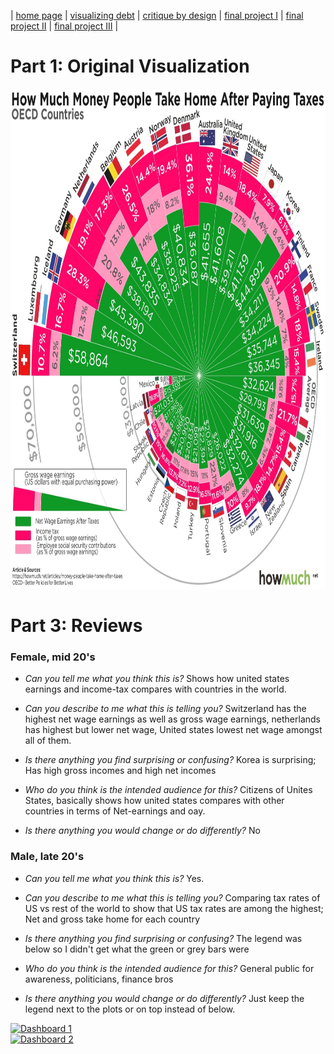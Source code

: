 | [home page](https://cmustudent.github.io/tswd-portfolio-templates/) | [visualizing debt](visualizing-government-debt) | [critique by design](critique-by-design) | [final project I](final-project-part-one) | [final project II](final-project-part-two) | [final project III](final-project-part-three) |

# Part 1: Original Visualization

<img src="1.jpg" width="900" height="800"/>


# Part 3: Reviews

### Female, mid 20's
- *Can you tell me what you think this is?*
  Shows how united states earnings and income-tax compares with countries in the world. 

- *Can you describe to me what this is telling you?*
  Switzerland has the highest net wage earnings as well as gross wage earnings, netherlands has highest but lower net wage, United states lowest net wage amongst all of them.

- *Is there anything you find surprising or confusing?*
  Korea is surprising; Has high gross incomes and high net incomes

- *Who do you think is the intended audience for this?*
  Citizens of Unites States, basically shows how united states compares with other countries in terms of Net-earnings and oay. 

- *Is there anything you would change or do differently?*
  No

### Male, late 20's
- *Can you tell me what you think this is?*
  Yes.

- *Can you describe to me what this is telling you?*
  Comparing tax rates of US vs rest of the world to show that US tax rates are among the highest; Net and gross take home for each country

- *Is there anything you find surprising or confusing?*
  The legend was below so I didn't get what the green or grey bars were

- *Who do you think is the intended audience for this?*
  General public for awareness, politicians, finance bros

- *Is there anything you would change or do differently?*
  Just keep the legend next to the plots or on top instead of below.
  
<div class='tableauPlaceholder' id='viz1675664841394' style='position: relative'><noscript><a href='#'><img alt='Dashboard 1 ' src='https:&#47;&#47;public.tableau.com&#47;static&#47;images&#47;OE&#47;OECDIncomeTax2&#47;Dashboard1&#47;1_rss.png' style='border: none' /></a></noscript><object class='tableauViz'  style='display:none;'><param name='host_url' value='https%3A%2F%2Fpublic.tableau.com%2F' /> <param name='embed_code_version' value='3' /> <param name='site_root' value='' /><param name='name' value='OECDIncomeTax2&#47;Dashboard1' /><param name='tabs' value='no' /><param name='toolbar' value='yes' /><param name='static_image' value='https:&#47;&#47;public.tableau.com&#47;static&#47;images&#47;OE&#47;OECDIncomeTax2&#47;Dashboard1&#47;1.png' /> <param name='animate_transition' value='yes' /><param name='display_static_image' value='yes' /><param name='display_spinner' value='yes' /><param name='display_overlay' value='yes' /><param name='display_count' value='yes' /><param name='language' value='en-US' /></object></div>

<script type='text/javascript'>
  var divElement = document.getElementById('viz1675664841394');
  var vizElement = divElement.getElementsByTagName('object')[0];
  if ( divElement.offsetWidth > 800 ) { vizElement.style.width='1000px';vizElement.style.height='827px';} 
  else if ( divElement.offsetWidth > 500 ) { vizElement.style.width='1000px';vizElement.style.height='827px';} 
  else { vizElement.style.width='100%';vizElement.style.height='727px';}
  var scriptElement = document.createElement('script');
  scriptElement.src = 'https://public.tableau.com/javascripts/api/viz_v1.js';
  vizElement.parentNode.insertBefore(scriptElement, vizElement);
</script>

<div class='tableauPlaceholder' id='viz1675665777093' style='position: relative'><noscript><a href='#'><img alt='Dashboard 2 ' src='https:&#47;&#47;public.tableau.com&#47;static&#47;images&#47;OE&#47;OECDIncomeTax&#47;Dashboard2&#47;1_rss.png' style='border: none' /></a></noscript><object class='tableauViz'  style='display:none;'><param name='host_url' value='https%3A%2F%2Fpublic.tableau.com%2F' /> <param name='embed_code_version' value='3' /> <param name='site_root' value='' /><param name='name' value='OECDIncomeTax&#47;Dashboard2' /><param name='tabs' value='no' /><param name='toolbar' value='yes' /><param name='static_image' value='https:&#47;&#47;public.tableau.com&#47;static&#47;images&#47;OE&#47;OECDIncomeTax&#47;Dashboard2&#47;1.png' /> <param name='animate_transition' value='yes' /><param name='display_static_image' value='yes' /><param name='display_spinner' value='yes' /><param name='display_overlay' value='yes' /><param name='display_count' value='yes' /><param name='language' value='en-US' /></object></div>

<script type='text/javascript'>
  var divElement = document.getElementById('viz1675665777093');
  var vizElement = divElement.getElementsByTagName('object')[0];
  if ( divElement.offsetWidth > 800 ) { vizElement.style.width='1000px';vizElement.style.height='827px';} else if ( divElement.offsetWidth > 500 ) { vizElement.style.width='1000px';vizElement.style.height='827px';}
  else { vizElement.style.width='100%';vizElement.style.height='727px';}
  var scriptElement = document.createElement('script');
  scriptElement.src = 'https://public.tableau.com/javascripts/api/viz_v1.js';
  vizElement.parentNode.insertBefore(scriptElement, vizElement);
</script>
